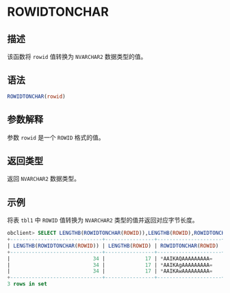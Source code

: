 ROWIDTONCHAR 
=================================



描述 
-----------------------

该函数将 `rowid` 值转换为 `NVARCHAR2` 数据类型的值。

语法 
-----------------------

```sql
ROWIDTONCHAR(rowid)
```



参数解释 
-------------------------

参数 `rowid` 是一个 `ROWID` 格式的值。

返回类型 
-------------------------

返回 `NVARCHAR2` 数据类型。

示例 
-----------------------

将表 `tbl1` 中 `ROWID` 值转换为 `NVARCHAR2` 类型的值并返回对应字节长度。

```sql
obclient> SELECT LENGTHB(ROWIDTONCHAR(ROWID)),LENGTHB(ROWID),ROWIDTONCHAR(ROWID) FROM tbl1;
+------------------------------+----------------+---------------------+
| LENGTHB(ROWIDTONCHAR(ROWID)) | LENGTHB(ROWID) | ROWIDTONCHAR(ROWID) |
+------------------------------+----------------+---------------------+
|                           34 |             17 | *AAIKAQAAAAAAAAA=   |
|                           34 |             17 | *AAIKAgAAAAAAAAA=   |
|                           34 |             17 | *AAIKAwAAAAAAAAA=   |
+------------------------------+----------------+---------------------+
3 rows in set
```


